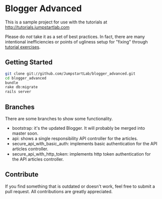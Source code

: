 # Blogger Advanced

This is a sample project for use with the tutorials at http://tutorials.jumpstartlab.com

Please do _not_ take it as a set of best practices. In fact, there are many intentional inefficiencies or points of ugliness setup for "fixing" through [tutorial exercises](http://tutorials.jumpstartlab.com/projects/ruby.html).


## Getting Started

```bash
git clone git://github.com/JumpstartLab/blogger_advanced.git
cd blogger_advanced
bundle
rake db:migrate
rails server
```

## Branches

There are some branches to show some functionality.

* bootstrap: it's the updated Blogger. It will probably be merged into master soon.
* api: shows a single responsibility API controller for the articles.
* secure_api_with_basic_auth: implements basic authentication for the API articles controller.
* secure_api_with_http_token: implements http token authentication for the API articles controller.

## Contribute

If you find something that is outdated or doesn't work, feel free to submit a pull request. All contributions are greatly appreciated.

